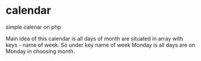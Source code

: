 # calendar
simple calenar on php

Main idea of this calendar is all days of month are situated in array with keys - name of week.
So under key name of week Monday is all days are on Monday in choosing month.
